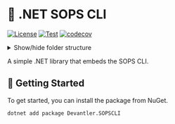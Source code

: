 # 🔐 .NET SOPS CLI

[![License](https://img.shields.io/badge/License-Apache_2.0-blue.svg)](https://opensource.org/licenses/Apache-2.0)
[![Test](https://github.com/devantler/dotnet-sops-cli/actions/workflows/test.yaml/badge.svg)](https://github.com/devantler/dotnet-sops-cli/actions/workflows/test.yaml)
[![codecov](https://codecov.io/gh/devantler/dotnet-sops-cli/graph/badge.svg?token=RhQPb4fE7z)](https://codecov.io/gh/devantler/dotnet-sops-cli)

<details>
  <summary>Show/hide folder structure</summary>

<!-- readme-tree start -->
```
.
├── .github
│   ├── scripts
│   └── workflows
├── Devantler.SOPSCLI
│   └── runtimes
│       ├── linux-arm64
│       │   └── native
│       ├── linux-x64
│       │   └── native
│       ├── osx-arm64
│       │   └── native
│       ├── osx-x64
│       │   └── native
│       └── win-x64
│           └── native
└── Devantler.SOPSCLI.Tests
    └── SOPSTests

17 directories
```
<!-- readme-tree end -->

</details>

A simple .NET library that embeds the SOPS CLI.

## 🚀 Getting Started

To get started, you can install the package from NuGet.

```bash
dotnet add package Devantler.SOPSCLI
```
